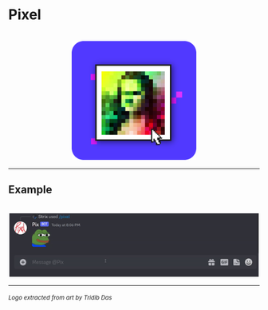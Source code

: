 # Pixel

<br>
<div align="center">
    <img style="width: 250px" src="./assets/logo_new_v2.png">
</div>

<hr>

## Example 

<div align="center">
<br>
<img style="width: 500px;" src="./assets/pixel.gif">
</div>

<hr>


<small><i> Logo extracted from art by Tridib Das </i></small>
